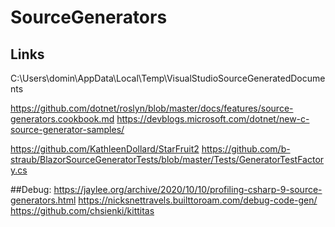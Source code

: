﻿# SourceGenerators

## Links
C:\Users\domin\AppData\Local\Temp\VisualStudioSourceGeneratedDocuments

https://github.com/dotnet/roslyn/blob/master/docs/features/source-generators.cookbook.md
https://devblogs.microsoft.com/dotnet/new-c-source-generator-samples/

https://github.com/KathleenDollard/StarFruit2
https://github.com/b-straub/BlazorSourceGeneratorTests/blob/master/Tests/GeneratorTestFactory.cs


##Debug:
https://jaylee.org/archive/2020/10/10/profiling-csharp-9-source-generators.html
https://nicksnettravels.builttoroam.com/debug-code-gen/
https://github.com/chsienki/kittitas